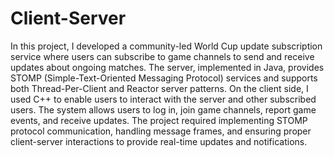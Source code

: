 # Client-Server
In this project, I developed a community-led World Cup update subscription service where users can subscribe to game channels to send and receive updates about ongoing matches. The server, implemented in Java, provides STOMP (Simple-Text-Oriented Messaging Protocol) services and supports both Thread-Per-Client and Reactor server patterns. On the client side, I used C++ to enable users to interact with the server and other subscribed users. The system allows users to log in, join game channels, report game events, and receive updates. The project required implementing STOMP protocol communication, handling message frames, and ensuring proper client-server interactions to provide real-time updates and notifications.
